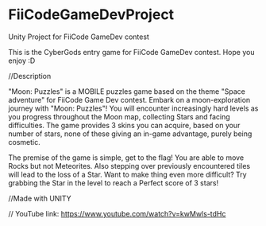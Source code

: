 # FiiCodeGameDevProject
Unity Project for FiiCode GameDev contest

This is the CyberGods entry game for FiiCode GameDev contest. Hope you enjoy :D

//Description

  "Moon: Puzzles" is a MOBILE puzzles game based on the theme "Space adventure" for FiiCode Game Dev contest.
Embark on a moon-exploration journey with "Moon: Puzzles"!
You will encounter increasingly hard levels as you progress throughout the Moon map, collecting Stars
and facing difficulties. The game provides 3 skins you can acquire, based on your number of stars, none of these
giving an in-game advantage, purely being cosmetic.

  The premise of the game is simple, get to the flag! You are able to move Rocks but not Meteorites. Also
stepping over previously encountered tiles will lead to the loss of a Star. Want to make thing even more difficult?
Try grabbing the Star in the level to reach a Perfect score of 3 stars!

//Made with UNITY

// YouTube link: https://www.youtube.com/watch?v=kwMwls-tdHc
